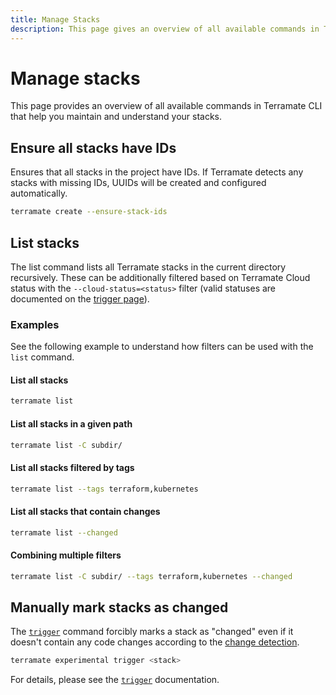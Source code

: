 ```yaml
---
title: Manage Stacks
description: This page gives an overview of all available commands in Terramate CLI that help you maintain and understand your stacks.
---
```


# Manage stacks

This page provides an overview of all available commands in Terramate CLI that help you maintain and understand your stacks.

## Ensure all stacks have IDs

Ensures that all stacks in the project have IDs. If Terramate detects any stacks with missing IDs, UUIDs will be created
and configured automatically.

```sh
terramate create --ensure-stack-ids
```

## List stacks

The list command lists all Terramate stacks in the current directory recursively.
These can be additionally filtered based on Terramate Cloud status with the `--cloud-status=<status>`
filter (valid statuses are documented on the [trigger page](../cmdline/trigger.md)).

### Examples

See the following example to understand how filters can be used with the `list` command.

#### List all stacks

```sh
terramate list
```

#### List all stacks in a given path

```sh
terramate list -C subdir/
```

#### List all stacks filtered by tags

```sh
terramate list --tags terraform,kubernetes
```

#### List all stacks that contain changes

```sh
terramate list --changed
```

#### Combining multiple filters

```sh
terramate list -C subdir/ --tags terraform,kubernetes --changed
```

## Manually mark stacks as changed

The [`trigger`](../cmdline/trigger.md) command forcibly marks a stack as "changed" even if it doesn't contain any code
changes according to the [change detection](../change-detection/index.md).

```sh
terramate experimental trigger <stack>
```

For details, please see the [`trigger`](../cmdline/trigger.md) documentation.
